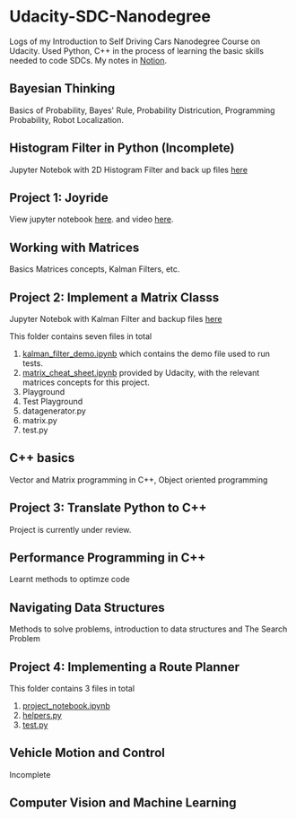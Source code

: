 # Udacity-SDC-Nanodegree
Logs of my Introduction to Self Driving Cars Nanodegree Course on Udacity.
Used Python, C++ in the process of learning the basic skills needed to code SDCs.
My notes in <a href="https://www.notion.so/Udacity-Self-Driving-Cars-Nanodegree-Notes-95104b0a28d8475896f2edac8d09a79a
"> Notion</a>. 

## Bayesian Thinking
Basics of Probability, Bayes' Rule, Probability Districution, Programming Probability, Robot Localization.

## Histogram Filter in Python (Incomplete)
Jupyter Notebok with 2D Histogram Filter and back up files <a href=""> here</a>

## Project 1: Joyride
View jupyter notebook <a href="https://github.com/dumebielueme/Udacity-SDC-Nanodegree/blob/master/ParallelParking.ipynb"> here</a>. and video <a href="https://youtu.be/GXum4dYZY8M"> here</a>.

## Working with Matrices
Basics Matrices concepts, Kalman Filters, etc.

## Project 2: Implement a Matrix Classs
Jupyter Notebok with Kalman Filter and backup files <a href="https://github.com/dumebielueme/Udacity-SDC-Nanodegree/tree/master/KalmanFilter"> here</a>

This folder contains seven files in total
1. <a href="https://github.com/dumebielueme/Udacity-SDC-Nanodegree/blob/master/KalmanFilter/kalman_filter_demo.ipynb"> kalman_filter_demo.ipynb</a> which contains the demo file used to run tests.
2. <a href="https://github.com/dumebielueme/Udacity-SDC-Nanodegree/blob/master/KalmanFilter/kalman_filter_demo.ipynb"> matrix_cheat_sheet.ipynb</a> provided by Udacity, with the relevant matrices concepts for this project.
3. Playground
4. Test Playground
5. datagenerator.py
6. matrix.py
7. test.py

## C++ basics
Vector and Matrix programming in C++, Object oriented programming

## Project 3: Translate Python to C++
Project is currently under review.

## Performance Programming in C++
Learnt methods to optimze code

## Navigating Data Structures
Methods to solve problems, introduction to data structures and The Search Problem

## Project 4: Implementing a Route Planner
This folder contains 3 files in total
1. <a href="https://github.com/dumebielueme/Udacity-SDC-Nanodegree/blob/master/ImplementROutePlanner/project_notebook.ipynb"> project_notebook.ipynb</a> 
2. <a href="https://github.com/dumebielueme/Udacity-SDC-Nanodegree/blob/master/ImplementROutePlanner/helpers.py"> helpers.py</a>
3. <a href="https://github.com/dumebielueme/Udacity-SDC-Nanodegree/blob/master/ImplementROutePlanner/test.py"> test.py</a>

## Vehicle Motion and Control 
Incomplete

## Computer Vision and Machine Learning

